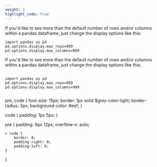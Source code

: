 ```yaml
---
weight: 3
highlight_code: true
---
```


If you'd like to see more than the default number of rows and/or columns within a pandas dataframe, just change the display options like this:

```
import pandas as pd
pd.options.display.max_rows=999
pd.options.display.max_columns=999
```


If you'd like to see more than the default number of rows and/or columns within a pandas dataframe, just change the display options like this:

<pre>
  <code class="ruby">
import pandas as pd
pd.options.display.max_rows=999
pd.options.display.max_columns=999
  </code>
</pre>

pre,
code {
    font-size: 15px;
    border: 1px solid $grey-color-light;
    border-radius: 3px;
    background-color: #eef;
}

code {
    padding: 1px 5px;
}

pre {
    padding: 8px 12px;
    overflow-x: auto;

    > code {
        border: 0;
        padding-right: 0;
        padding-left: 0;
    }
}
